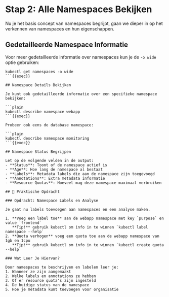 # Stap 2: Alle Namespaces Bekijken

Nu je het basis concept van namespaces begrijpt, gaan we dieper in op het verkennen van namespaces en hun eigenschappen.

## Gedetailleerde Namespace Informatie

Voor meer gedetailleerde informatie over namespaces kun je de `-o wide` optie gebruiken:

```plain
kubectl get namespaces -o wide
```{{exec}}

## Namespace Details Bekijken

Je kunt ook gedetailleerde informatie over een specifieke namespace bekijken:

```plain
kubectl describe namespace webapp
```{{exec}}

Probeer ook eens de database namespace:

```plain
kubectl describe namespace monitoring
```{{exec}}

## Namespace Status Begrijpen

Let op de volgende velden in de output:
- **Status**: Toont of de namespace actief is
- **Age**: Hoe lang de namespace al bestaat
- **Labels**: Metadata labels die aan de namespace zijn toegevoegd
- **Annotations**: Extra metadata informatie
- **Resource Quotas**: Hoeveel mag deze namespace maximaal verbruiken

## 🎯 Praktische Opdracht

### Opdracht: Namespace Labels en Analyse

Je gaat nu labels toevoegen aan namespaces en een analyse maken.

1. **Voeg een label toe** aan de webapp namespace met key `purpose` en value `frontend`
   **Tip!** gebruik kubectl om info in te winnen `kubectl label namespace --help` 
2. **Quota verhogen** voeg een quota toe aan de webapp namespace van 1gb en 1cpu
   **Tip!** gebruik kubectl om info in te winnen `kubectl create quota --help`

### Wat Leer Je Hiervan?

Door namespaces te beschrijven en labelen leer je:
1. Wanneer ze zijn aangemaakt
2. Welke labels en annotations ze hebben
3. Of er resource quota's zijn ingesteld
4. De huidige status van de namespace
5. Hoe je metadata kunt toevoegen voor organisatie